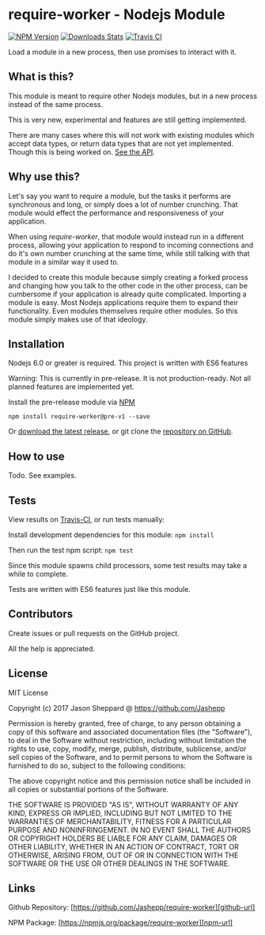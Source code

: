 # require-worker - Nodejs Module

[![NPM Version][npm-image]][npm-url]
[![Downloads Stats][npm-downloads]][npm-url]
[![Travis CI][travis-image]][travis-url]

Load a module in a new process, then use promises to interact with it.

## What is this?

This module is meant to require other Nodejs modules, but in a new process instead of the same process.

This is very new, experimental and features are still getting implemented.

There are many cases where this will not work with existing modules which accept data types, or return data types that are not yet implemented. Though this is being worked on. [See the API][api-url].

## Why use this?

Let's say you want to require a module, but the tasks it performs are synchronous and long, or simply does a lot of number crunching. That module would effect the performance and responsiveness of your application.

When using _require-worker_, that module would instead run in a different process, allowing your application to respond to incoming connections and do it's own number crunching at the same time, while still talking with that module in a similar way it used to.

I decided to create this module because simply creating a forked process and changing how you talk to the other code in the other process, can be cumbersome if your application is already quite complicated. Importing a module is easy. Most Nodejs applications require them to expand their functionality. Even modules themselves require other modules. So this module simply makes use of that ideology.

## Installation

Nodejs 6.0 or greater is required. This project is written with ES6 features

Warning: This is currently in pre-release. It is not production-ready. Not all planned features are implemented yet.

Install the pre-release module via [NPM][npm-url]
```
npm install require-worker@pre-v1 --save
```
Or [download the latest release][github-releases], or git clone the [repository on GitHub][github-branch].

## How to use

Todo. See examples.

## Tests

View results on [Travis-CI][travis-url], or run tests manually:

Install development dependencies for this module: `npm install`

Then run the test npm script: `npm test`

Since this module spawns child processors, some test results may take a while to complete.

Tests are written with ES6 features just like this module.

## Contributors

Create issues or pull requests on the GitHub project.

All the help is appreciated.

## License

MIT License

Copyright (c) 2017 Jason Sheppard @ https://github.com/Jashepp

Permission is hereby granted, free of charge, to any person obtaining a copy
of this software and associated documentation files (the "Software"), to deal
in the Software without restriction, including without limitation the rights
to use, copy, modify, merge, publish, distribute, sublicense, and/or sell
copies of the Software, and to permit persons to whom the Software is
furnished to do so, subject to the following conditions:

The above copyright notice and this permission notice shall be included in all
copies or substantial portions of the Software.

THE SOFTWARE IS PROVIDED "AS IS", WITHOUT WARRANTY OF ANY KIND, EXPRESS OR
IMPLIED, INCLUDING BUT NOT LIMITED TO THE WARRANTIES OF MERCHANTABILITY,
FITNESS FOR A PARTICULAR PURPOSE AND NONINFRINGEMENT. IN NO EVENT SHALL THE
AUTHORS OR COPYRIGHT HOLDERS BE LIABLE FOR ANY CLAIM, DAMAGES OR OTHER
LIABILITY, WHETHER IN AN ACTION OF CONTRACT, TORT OR OTHERWISE, ARISING FROM,
OUT OF OR IN CONNECTION WITH THE SOFTWARE OR THE USE OR OTHER DEALINGS IN THE
SOFTWARE.

## Links

Github Repository: [https://github.com/Jashepp/require-worker][github-url]

NPM Package: [https://npmjs.org/package/require-worker][npm-url]

[api-url]: API.md
[github-url]: https://github.com/Jashepp/require-worker
[github-branch]: https://github.com/Jashepp/require-worker/tree/master
[github-releases]: https://github.com/Jashepp/require-worker/releases
[github-tags]: https://github.com/Jashepp/require-worker/tags
[npm-image]: https://img.shields.io/npm/v/require-worker.svg?style=flat-square
[npm-url]: https://npmjs.org/package/require-worker
[npm-downloads]: https://img.shields.io/npm/dm/require-worker.svg?style=flat-square
[travis-image]: https://travis-ci.org/Jashepp/require-worker.svg?branch=master
[travis-url]: https://travis-ci.org/Jashepp/require-worker
